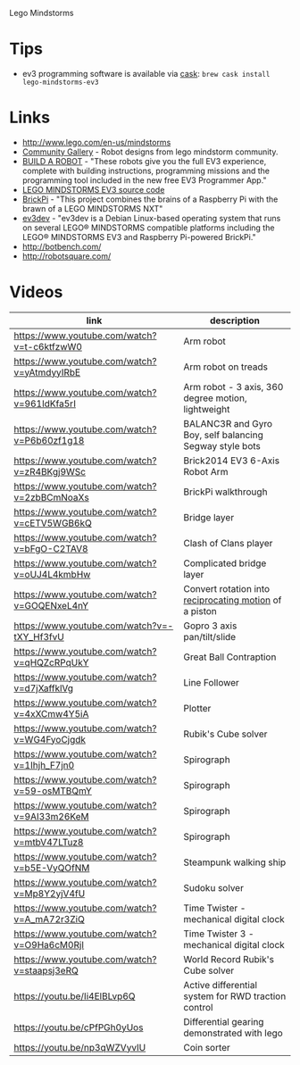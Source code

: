 Lego Mindstorms

# Tips

- ev3 programming software is available via [cask](https://github.com/caskroom/homebrew-cask/blob/master/Casks/lego-mindstorms-ev3.rb): `brew cask install lego-mindstorms-ev3`

# Links

- <http://www.lego.com/en-us/mindstorms>
- [Community Gallery](http://www.us.lego.com/en-us/mindstorms/gallery) - Robot designs from lego mindstorm community.
- [BUILD A ROBOT](http://www.lego.com/en-us/mindstorms/build-a-robot) - "These robots give you the full EV3 experience, complete with building instructions, programming missions and the programming tool included in the new free EV3 Programmer App."
- [LEGO MINDSTORMS EV3 source code](https://github.com/mindboards/ev3sources)
- [BrickPi](https://github.com/DexterInd/BrickPi) - "This project combines the brains of a Raspberry Pi with the brawn of a LEGO MINDSTORMS NXT"
- [ev3dev](http://www.ev3dev.org/) - "ev3dev is a Debian Linux-based operating system that runs on several LEGO® MINDSTORMS compatible platforms including the LEGO® MINDSTORMS EV3 and Raspberry Pi-powered BrickPi."
- <http://botbench.com/>
- <http://robotsquare.com/>

# Videos

link                                          | description
--------------------------------------------- | ------------------------------------------------------------------------------------------------------------
<https://www.youtube.com/watch?v=t-c6ktfzwW0> | Arm robot
<https://www.youtube.com/watch?v=yAtmdyyIRbE> | Arm robot on treads
<https://www.youtube.com/watch?v=961IdKfa5rI> | Arm robot - 3 axis, 360 degree motion, lightweight
<https://www.youtube.com/watch?v=P6b60zf1g18> | BALANC3R and Gyro Boy, self balancing Segway style bots
<https://www.youtube.com/watch?v=zR4BKgj9WSc> | Brick2014 EV3 6-Axis Robot Arm
<https://www.youtube.com/watch?v=2zbBCmNoaXs> | BrickPi walkthrough
<https://www.youtube.com/watch?v=cETV5WGB6kQ> | Bridge layer
<https://www.youtube.com/watch?v=bFgO-C2TAV8> | Clash of Clans player
<https://www.youtube.com/watch?v=oUJ4L4kmbHw> | Complicated bridge layer
<https://www.youtube.com/watch?v=GOQENxeL4nY> | Convert rotation into [reciprocating motion](https://en.wikipedia.org/wiki/Reciprocating_motion) of a piston
<https://www.youtube.com/watch?v=-tXY_Hf3fvU> | Gopro 3 axis pan/tilt/slide
<https://www.youtube.com/watch?v=qHQZcRPqUkY> | Great Ball Contraption
<https://www.youtube.com/watch?v=d7jXaffklVg> | Line Follower
<https://www.youtube.com/watch?v=4xXCmw4Y5iA> | Plotter
<https://www.youtube.com/watch?v=WG4FyoCjgdk> | Rubik's Cube solver
<https://www.youtube.com/watch?v=1Ihjh_F7jn0> | Spirograph
<https://www.youtube.com/watch?v=59-osMTBQmY> | Spirograph
<https://www.youtube.com/watch?v=9AI33m26KeM> | Spirograph
<https://www.youtube.com/watch?v=mtbV47LTuz8> | Spirograph
<https://www.youtube.com/watch?v=b5E-VyQOfNM> | Steampunk walking ship
<https://www.youtube.com/watch?v=Mp8Y2yjV4fU> | Sudoku solver
<https://www.youtube.com/watch?v=A_mA72r3ZiQ> | Time Twister - mechanical digital clock
<https://www.youtube.com/watch?v=O9Ha6cM0RjI> | Time Twister 3 - mechanical digital clock
<https://www.youtube.com/watch?v=staapsj3eRQ> | World Record Rubik's Cube solver
<https://youtu.be/Ii4ElBLvp6Q> | Active differential system for RWD traction control
<https://youtu.be/cPfPGh0yUos> | Differential gearing demonstrated with lego
<https://youtu.be/np3qWZVyvIU> | Coin sorter
